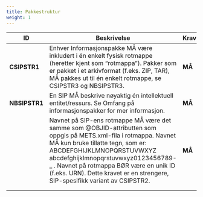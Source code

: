 ```yaml
---
title: Pakkestruktur
weight: 1
---
```



| **ID** | **Beskrivelse** | Krav | Kardinalitet |
|---|---|---|---|
| **CSIPSTR1** | Enhver Informasjonspakke MÅ være inkludert i én enkelt fysisk rotmappe (heretter kjent som “rotmappa”).  Pakker som er pakket i et arkivformat (f.eks. ZIP, TAR), MÅ pakkes ut til én enkelt rotmappe, se CSIPSTR3 og NBSIPSTR3. | **MÅ** | **1..1** |
| **NBSIPSTR1** | En SIP MÅ beskrive nøyaktig én intellektuell entitet/ressurs. Se Omfang på informasjonspakker for mer informasjon. | **MÅ** |  |
|  | Navnet på SIP-ens rotmappe MÅ være det samme som @OBJID-attributten som oppgis på METS.xml-fila i rotmappa.  Navnet MÅ kun bruke tillatte tegn, som er: ABCDEFGHIJKLMNOPQRSTUVWXYZ abcdefghijklmnopqrstuvwxyz0123456789-_ .  Navnet på rotmappa BØR være en unik ID (f.eks. URN).  Dette kravet er en strengere, SIP-spesifikk variant av CSIPSTR2. | **MÅ** |  |
|  |  |  |  |
|  |  |  |  |